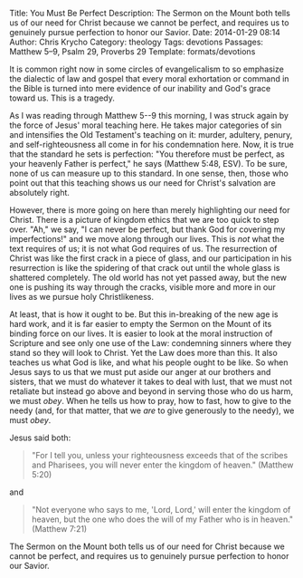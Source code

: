 Title: You Must Be Perfect
Description: The Sermon on the Mount both tells us of our need for Christ because we cannot be perfect, and requires us to genuinely pursue perfection to honor our Savior.
Date: 2014-01-29 08:14
Author: Chris Krycho
Category: theology
Tags: devotions
Passages: Matthew 5–9, Psalm 29, Proverbs 29
Template: formats/devotions

It is common right now in some circles of evangelicalism to so emphasize the
dialectic of law and gospel that every moral exhortation or command in the Bible
is turned into mere evidence of our inability and God's grace toward us. This is
a tragedy.

As I was reading through Matthew 5--9 this morning, I was struck again by the
force of Jesus' moral teaching here. He takes major categories of sin and
intensifies the Old Testament's teaching on it: murder, adultery, penury, and
self-righteousness all come in for his condemnation here. Now, it is true that
the standard he sets is perfection: "You therefore must be perfect, as your
heavenly Father is perfect," he says (Matthew 5:48, ESV). To be sure, none of us
can measure up to this standard. In one sense, then, those who point out that
this teaching shows us our need for Christ's salvation are absolutely right.

However, there is more going on here than merely highlighting our need for
Christ. There is a picture of kingdom ethics that we are too quick to step over.
"Ah," we say, "I can never be perfect, but thank God for covering my
imperfections!" and we move along through our lives. This is *not* what the text
requires of us; it is not what God requires of us. The resurrection of Christ
was like the first crack in a piece of glass, and our participation in his
resurrection is like the spidering of that crack out until the whole glass is
shattered completely. The old world has not yet passed away, but the new one is
pushing its way through the cracks, visible more and more in our lives as we
pursue holy Christlikeness.

At least, that is how it ought to be. But this in-breaking of the new age is
hard work, and it is far easier to empty the Sermon on the Mount of its binding
force on our lives. It is easier to look at the moral instruction of Scripture
and see only one use of the Law: condemning sinners where they stand so they
will look to Christ. Yet the Law does more than this. It also teaches us what
God is like, and what his people ought to be like. So when Jesus says to us that
we must put aside our anger at our brothers and sisters, that we must do
whatever it takes to deal with lust, that we must not retaliate but instead go
above and beyond in serving those who do us harm, we must *obey*. When he tells
us how to pray, how to fast, how to give to the needy (and, for that matter,
that we *are* to give generously to the needy), we must *obey*.

Jesus said both:

> "For I tell you, unless your righteousness exceeds that of the scribes and
> Pharisees, you will never enter the kingdom of heaven." (Matthew 5:20)

and

> "Not everyone who says to me, 'Lord, Lord,' will enter the kingdom of heaven,
> but the one who does the will of my Father who is in heaven." (Matthew 7:21)

The Sermon on the Mount both tells us of our need for Christ because we cannot
be perfect, and requires us to genuinely pursue perfection to honor our Savior.
